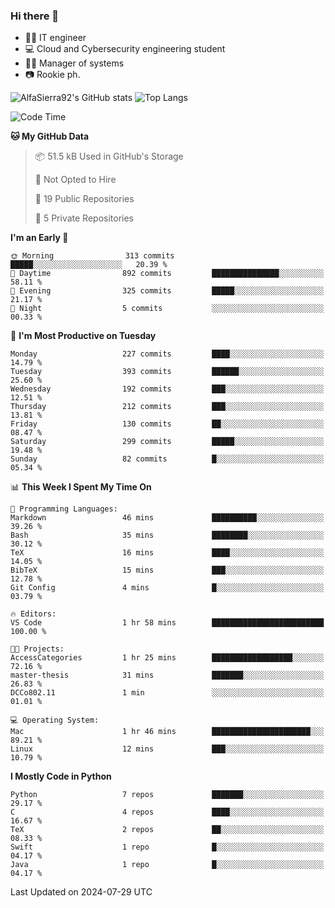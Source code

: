 ### Hi there 👋
- 👨‍💻 IT engineer
- 💻 Cloud and Cybersecurity engineering student
- 👨‍💼 Manager of systems
- 📷 Rookie ph.


![AlfaSierra92's GitHub stats](https://github-readme-stats.vercel.app/api?username=AlfaSierra92&theme=nord)
![Top Langs](https://github-readme-stats.vercel.app/api/top-langs/?username=AlfaSierra92&theme=nord&layout=compact)

<!--START_SECTION:waka-->
![Code Time](http://img.shields.io/badge/Code%20Time-150%20hrs%2044%20mins-blue)

**🐱 My GitHub Data** 

> 📦 51.5 kB Used in GitHub's Storage 
 > 
> 🚫 Not Opted to Hire
 > 
> 📜 19 Public Repositories 
 > 
> 🔑 5 Private Repositories 
 > 
**I'm an Early 🐤** 

```text
🌞 Morning                313 commits         █████░░░░░░░░░░░░░░░░░░░░   20.39 % 
🌆 Daytime                892 commits         ███████████████░░░░░░░░░░   58.11 % 
🌃 Evening                325 commits         █████░░░░░░░░░░░░░░░░░░░░   21.17 % 
🌙 Night                  5 commits           ░░░░░░░░░░░░░░░░░░░░░░░░░   00.33 % 
```
📅 **I'm Most Productive on Tuesday** 

```text
Monday                   227 commits         ████░░░░░░░░░░░░░░░░░░░░░   14.79 % 
Tuesday                  393 commits         ██████░░░░░░░░░░░░░░░░░░░   25.60 % 
Wednesday                192 commits         ███░░░░░░░░░░░░░░░░░░░░░░   12.51 % 
Thursday                 212 commits         ███░░░░░░░░░░░░░░░░░░░░░░   13.81 % 
Friday                   130 commits         ██░░░░░░░░░░░░░░░░░░░░░░░   08.47 % 
Saturday                 299 commits         █████░░░░░░░░░░░░░░░░░░░░   19.48 % 
Sunday                   82 commits          █░░░░░░░░░░░░░░░░░░░░░░░░   05.34 % 
```


📊 **This Week I Spent My Time On** 

```text
💬 Programming Languages: 
Markdown                 46 mins             ██████████░░░░░░░░░░░░░░░   39.26 % 
Bash                     35 mins             ████████░░░░░░░░░░░░░░░░░   30.12 % 
TeX                      16 mins             ████░░░░░░░░░░░░░░░░░░░░░   14.05 % 
BibTeX                   15 mins             ███░░░░░░░░░░░░░░░░░░░░░░   12.78 % 
Git Config               4 mins              █░░░░░░░░░░░░░░░░░░░░░░░░   03.79 % 

🔥 Editors: 
VS Code                  1 hr 58 mins        █████████████████████████   100.00 % 

🐱‍💻 Projects: 
AccessCategories         1 hr 25 mins        ██████████████████░░░░░░░   72.16 % 
master-thesis            31 mins             ███████░░░░░░░░░░░░░░░░░░   26.83 % 
DCCo802.11               1 min               ░░░░░░░░░░░░░░░░░░░░░░░░░   01.01 % 

💻 Operating System: 
Mac                      1 hr 46 mins        ██████████████████████░░░   89.21 % 
Linux                    12 mins             ███░░░░░░░░░░░░░░░░░░░░░░   10.79 % 
```

**I Mostly Code in Python** 

```text
Python                   7 repos             ███████░░░░░░░░░░░░░░░░░░   29.17 % 
C                        4 repos             ████░░░░░░░░░░░░░░░░░░░░░   16.67 % 
TeX                      2 repos             ██░░░░░░░░░░░░░░░░░░░░░░░   08.33 % 
Swift                    1 repo              █░░░░░░░░░░░░░░░░░░░░░░░░   04.17 % 
Java                     1 repo              █░░░░░░░░░░░░░░░░░░░░░░░░   04.17 % 
```




 Last Updated on 2024-07-29 UTC
<!--END_SECTION:waka-->

<!--
**AlfaSierra92/AlfaSierra92** is a ✨ _special_ ✨ repository because its `README.md` (this file) appears on your GitHub profile.

Here are some ideas to get you started:

- 🔭 I’m currently working on ...
- 🌱 I’m currently learning ...
- 👯 I’m looking to collaborate on ...
- 🤔 I’m looking for help with ...
- 💬 Ask me about ...
- 📫 How to reach me: ...
- 😄 Pronouns: ...
- ⚡ Fun fact: ...
-->
